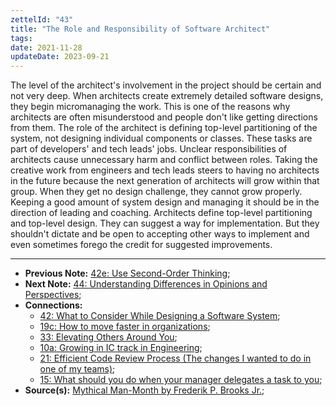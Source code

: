 ```yaml
---
zettelId: "43"
title: "The Role and Responsibility of Software Architect"
tags:
date: 2021-11-28
updateDate: 2023-09-21
---
```


The level of the architect's involvement in the project should be certain and not very deep. When architects create extremely detailed software designs, they begin micromanaging the work. This is one of the reasons why architects are often misunderstood and people don't like getting directions from them. The role of the architect is defining top-level partitioning of the system, not designing individual components or classes. These tasks are part of developers' and tech leads' jobs. Unclear responsibilities of architects cause unnecessary harm and conflict between roles. Taking the creative work from engineers and tech leads steers to having no architects in the future because the next generation of architects will grow within that group. When they get no design challenge, they cannot grow properly. Keeping a good amount of system design and managing it should be in the direction of leading and coaching. Architects define top-level partitioning and top-level design. They can suggest a way for implementation. But they shouldn't dictate and be open to accepting other ways to implement and even sometimes forego the credit for suggested improvements.

---

- **Previous Note:** [42e: Use Second-Order Thinking](/notes/42e/);
- **Next Note:** [44: Understanding Differences in Opinions and Perspectives](/notes/44/);
- **Connections:**
  - [42: What to Consider While Designing a Software System](/notes/42/);
  - [19c: How to move faster in organizations](/notes/19c/);
  - [33: Elevating Others Around You](/notes/33/);
  - [10a: Growing in IC track in Engineering](/notes/10a/);
  - [21: Efficient Code Review Process (The changes I wanted to do in one of my teams)](/notes/21/);
  - [15: What should you do when your manager delegates a task to you](/notes/15/);
- **Source(s):** [Mythical Man-Month by Frederik P. Brooks Jr.](https://web.eecs.umich.edu/~weimerw/2018-481/readings/mythical-man-month.pdf);
